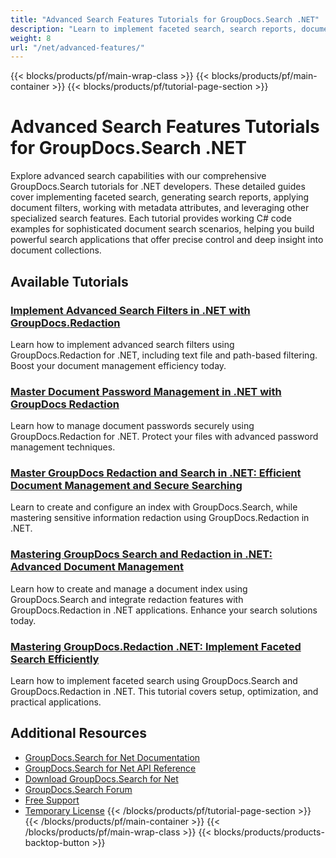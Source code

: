 ```yaml
---
title: "Advanced Search Features Tutorials for GroupDocs.Search .NET"
description: "Learn to implement faceted search, search reports, document filtering, and other advanced search features with these GroupDocs.Search .NET tutorials."
weight: 8
url: "/net/advanced-features/"
---
```

{{< blocks/products/pf/main-wrap-class >}}
{{< blocks/products/pf/main-container >}}
{{< blocks/products/pf/tutorial-page-section >}}
# Advanced Search Features Tutorials for GroupDocs.Search .NET

Explore advanced search capabilities with our comprehensive GroupDocs.Search tutorials for .NET developers. These detailed guides cover implementing faceted search, generating search reports, applying document filters, working with metadata attributes, and leveraging other specialized search features. Each tutorial provides working C# code examples for sophisticated document search scenarios, helping you build powerful search applications that offer precise control and deep insight into document collections.

## Available Tutorials

### [Implement Advanced Search Filters in .NET with GroupDocs.Redaction](./advanced-search-filters-groupdocs-redaction-net/)
Learn how to implement advanced search filters using GroupDocs.Redaction for .NET, including text file and path-based filtering. Boost your document management efficiency today.

### [Master Document Password Management in .NET with GroupDocs Redaction](./master-document-password-management-net-groupdocs/)
Learn how to manage document passwords securely using GroupDocs.Redaction for .NET. Protect your files with advanced password management techniques.

### [Master GroupDocs Redaction and Search in .NET&#58; Efficient Document Management and Secure Searching](./mastering-groupdocs-redaction-search-dotnet/)
Learn to create and configure an index with GroupDocs.Search, while mastering sensitive information redaction using GroupDocs.Redaction in .NET.

### [Mastering GroupDocs Search and Redaction in .NET&#58; Advanced Document Management](./groupdocs-search-redaction-net-tutorial/)
Learn how to create and manage a document index using GroupDocs.Search and integrate redaction features with GroupDocs.Redaction in .NET applications. Enhance your search solutions today.

### [Mastering GroupDocs.Redaction .NET&#58; Implement Faceted Search Efficiently](./groupdocs-redaction-net-faceted-search-implementation/)
Learn how to implement faceted search using GroupDocs.Search and GroupDocs.Redaction in .NET. This tutorial covers setup, optimization, and practical applications.

## Additional Resources

- [GroupDocs.Search for Net Documentation](https://docs.groupdocs.com/search/net/)
- [GroupDocs.Search for Net API Reference](https://reference.groupdocs.com/search/net/)
- [Download GroupDocs.Search for Net](https://releases.groupdocs.com/search/net/)
- [GroupDocs.Search Forum](https://forum.groupdocs.com/c/search)
- [Free Support](https://forum.groupdocs.com/)
- [Temporary License](https://purchase.groupdocs.com/temporary-license/)
{{< /blocks/products/pf/tutorial-page-section >}}
{{< /blocks/products/pf/main-container >}}
{{< /blocks/products/pf/main-wrap-class >}}
{{< blocks/products/products-backtop-button >}}
